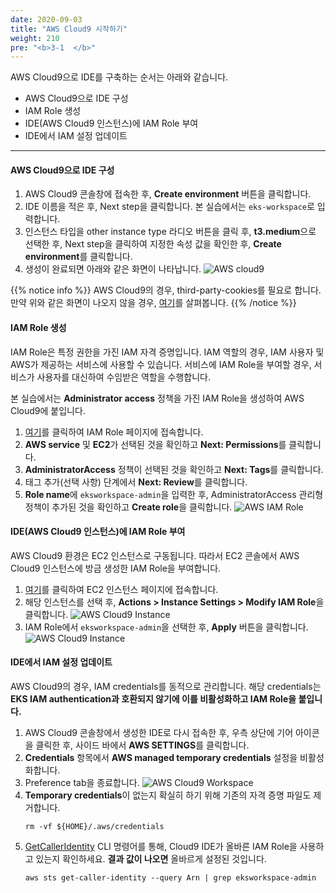 ```yaml
---
date: 2020-09-03
title: "AWS Cloud9 시작하기"
weight: 210
pre: "<b>3-1  </b>"
---
```


AWS Cloud9으로 IDE를 구축하는 순서는 아래와 같습니다.

- AWS Cloud9으로 IDE 구성
- IAM Role 생성
- IDE(AWS Cloud9 인스턴스)에 IAM Role 부여
- IDE에서 IAM 설정 업데이트

* * * 

#### AWS Cloud9으로 IDE 구성

1. AWS Cloud9 콘솔창에 접속한 후, **Create environment** 버튼을 클릭합니다.
2. IDE 이름을 적은 후, Next step을 클릭합니다. 본 실습에서는 `eks-workspace`로 입력합니다.
3. 인스턴스 타입을 other instance type 라디오 버튼을 클릭 후, **t3.medium**으로 선택한 후, Next step을 클릭하여 지정한 속성 값을 확인한 후, **Create environment**를 클릭합니다.
4. 생성이 완료되면 아래와 같은 화면이 나타납니다.
![AWS cloud9](/images/workspace/aws_cloud9_01.png)

{{% notice info %}}
AWS Cloud9의 경우, third-party-cookies를 필요로 합니다. 만약 위와 같은 화면이 나오지 않을 경우, [여기](https://docs.aws.amazon.com/cloud9/latest/user-guide/troubleshooting.html#troubleshooting-env-loading)를 살펴봅니다.
{{% /notice %}}

#### IAM Role 생성

IAM Role은 특정 권한을 가진 IAM 자격 증명입니다. IAM 역할의 경우, IAM 사용자 및 AWS가 제공하는 서비스에 사용할 수 있습니다. 서비스에 IAM Role을 부여할 경우, 서비스가 사용자를 대신하여 수임받은 역할을 수행합니다. 

본 실습에서는 **Administrator access** 정책을 가진 IAM Role을 생성하여 AWS Cloud9에 붙입니다.

1. [여기](https://console.aws.amazon.com/iam/home#/roles$new?step=type&commonUseCase=EC2%2BEC2&selectedUseCase=EC2&policies=arn:aws:iam::aws:policy%2FAdministratorAccess)를 클릭하여 IAM Role 페이지에 접속합니다.
2. **AWS service** 및 **EC2**가 선택된 것을 확인하고 **Next: Permissions**를 클릭합니다.
3. **AdministratorAccess** 정책이 선택된 것을 확인하고 **Next: Tags**를 클릭합니다.
4. 태그 추가(선택 사항) 단계에서 **Next: Review**를 클릭합니다.
5. **Role name**에 `eksworkspace-admin`을 입력한 후, AdministratorAccess 관리형 정책이 추가된 것을 확인하고 **Create role**을 클릭합니다.
![AWS IAM Role](/images/workspace/aws_cloud9_02.png)

#### IDE(AWS Cloud9 인스턴스)에 IAM Role 부여

AWS Cloud9 환경은 EC2 인스턴스로 구동됩니다. 따라서 EC2 콘솔에서 AWS Cloud9 인스턴스에 방금 생성한 IAM Role을 부여합니다.

1. [여기](https://console.aws.amazon.com/ec2/v2/home?#Instances:tag:Name=aws-cloud9-.*workspace.*;sort=desc:launchTime)를 클릭하여 EC2 인스턴스 페이지에 접속합니다.
2. 해당 인스턴스를 선택 후, **Actions > Instance Settings > Modify IAM Role**을 클릭합니다.
![AWS Cloud9 Instance](/images/workspace/aws_cloud9_03.png)
3. IAM Role에서 `eksworkspace-admin`을 선택한 후, **Apply** 버튼을 클릭합니다.
![AWS Cloud9 Instance](/images/workspace/aws_cloud9_04.png)

#### IDE에서 IAM 설정 업데이트

AWS Cloud9의 경우, IAM credentials를 동적으로 관리합니다. 해당 credentials는 **EKS IAM authentication과 호환되지 않기에 이를 비활성화하고 IAM Role을 붙입니다.**


1. AWS Cloud9 콘솔창에서 생성한 IDE로 다시 접속한 후, 우측 상단에 기어 아이콘을 클릭한 후, 사이드 바에서 **AWS SETTINGS**를 클릭합니다.
2. **Credentials** 항목에서 **AWS managed temporary credentials** 설정을 비활성화합니다.
3. Preference tab을 종료합니다.
![AWS Cloud9 Workspace](/images/workspace/aws_cloud9_05.png)
4. **Temporary credentials**이 없는지 확실히 하기 위해 기존의 자격 증명 파일도 제거합니다.
    ```
    rm -vf ${HOME}/.aws/credentials
    ```
5. [GetCallerIdentity]() CLI 명령어를 통해, Cloud9 IDE가 올바른 IAM Role을 사용하고 있는지 확인하세요. **결과 값이 나오면** 올바르게 설정된 것입니다.
    ```
    aws sts get-caller-identity --query Arn | grep eksworkspace-admin
    ```